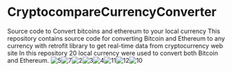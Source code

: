 # CryptocompareCurrencyConverter
Source code to Convert bitcoins and ethereum to your local currency 
This repository contains source code for converting Bitcoin and Ethereum to any currency with retrofit library to get real-time data from cryptocurrency web site 
In this repository 20 local currency were used to convert both Bitcoin and Ethereum. 
![5](https://user-images.githubusercontent.com/32623706/46236261-da8c0700-c375-11e8-838d-aa697f1f449c.png)![7](https://user-images.githubusercontent.com/32623706/46236262-da8c0700-c375-11e8-88c5-3cb54f46e1f7.png)![2](https://user-images.githubusercontent.com/32623706/46236263-db249d80-c375-11e8-91dd-8a8f31739852.png)![3](https://user-images.githubusercontent.com/32623706/46236264-db249d80-c375-11e8-8e35-f97d9120d7e7.png)![4](https://user-images.githubusercontent.com/32623706/46236265-dbbd3400-c375-11e8-8b5f-bb75a785473d.png)![11](https://user-images.githubusercontent.com/32623706/46236276-ea0b5000-c375-11e8-8b28-ea6cac44b718.png)![12](https://user-images.githubusercontent.com/32623706/46236277-ebd51380-c375-11e8-9e44-c2838915a57d.png)![10](https://user-images.githubusercontent.com/32623706/46236279-ed064080-c375-11e8-902d-62a4fe852f7d.png)
